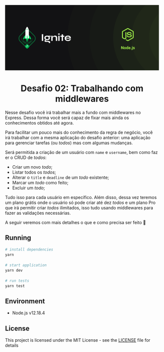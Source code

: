 <img alt="Ignite" src=".github/cover-node.js.png" />

<h1 align="center">
  Desafio 02: Trabalhando com middlewares
</h1>

<p>
Nesse desafio você irá trabalhar mais a fundo com middlewares no Express. Dessa forma você será capaz de fixar mais ainda os conhecimentos obtidos até agora.

Para facilitar um pouco mais do conhecimento da regra de negócio, você irá trabalhar com a mesma aplicação do desafio anterior: uma aplicação para gerenciar tarefas (ou _todos_) mas com algumas mudanças.

Será permitida a criação de um usuário com `name` e `username`, bem como fazer o CRUD de *todos*:

- Criar um novo _todo_;
- Listar todos os _todos_;
- Alterar o `title` e `deadline` de um _todo_ existente;
- Marcar um _todo_ como feito;
- Excluir um _todo_;

Tudo isso para cada usuário em específico. Além disso, dessa vez teremos um plano grátis onde o usuário só pode criar até dez _todos_ e um plano Pro que irá permitir criar _todos_ ilimitados, isso tudo usando middlewares para fazer as validações necessárias.

A seguir veremos com mais detalhes o que e como precisa ser feito 🚀

</p>

## Running

```bash
# install dependencies
yarn

# start application
yarn dev

# run tests
yarn test
```

## Environment

- Node.js v12.18.4

## License

This project is licensed under the MIT License - see the [LICENSE](LICENSE) file for details
